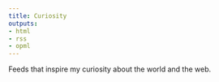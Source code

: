 ```yaml
---
title: Curiosity
outputs:
- html
- rss
- opml
---
```

Feeds that inspire my curiosity about the world and the web.
